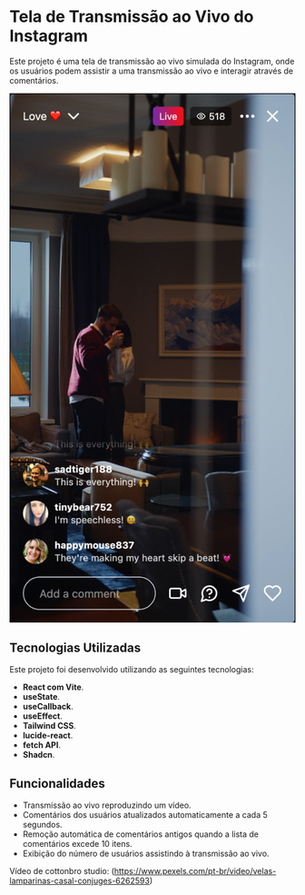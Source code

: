 # Tela de Transmissão ao Vivo do Instagram

Este projeto é uma tela de transmissão ao vivo simulada do Instagram, onde os usuários podem assistir a uma transmissão ao vivo e interagir através de comentários.

![Tela de Transmissão ao Vivo](print.png)

## Tecnologias Utilizadas

Este projeto foi desenvolvido utilizando as seguintes tecnologias:

- **React com Vite**.
- **useState**.
- **useCallback**.
- **useEffect**.
- **Tailwind CSS**.
- **lucide-react**.
- **fetch API**.
- **Shadcn**.

## Funcionalidades

- Transmissão ao vivo reproduzindo um vídeo.
- Comentários dos usuários atualizados automaticamente a cada 5 segundos.
- Remoção automática de comentários antigos quando a lista de comentários excede 10 itens.
- Exibição do número de usuários assistindo à transmissão ao vivo.

Vídeo de cottonbro studio: (https://www.pexels.com/pt-br/video/velas-lamparinas-casal-conjuges-6262593)
